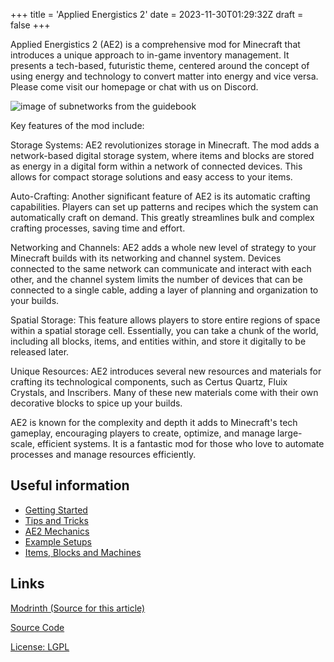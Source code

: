 +++
title = 'Applied Energistics 2'
date = 2023-11-30T01:29:32Z
draft = false
+++

Applied Energistics 2 (AE2) is a comprehensive mod for Minecraft that introduces a unique approach to in-game inventory management. It presents a tech-based, futuristic theme, centered around the concept of using energy and technology to convert matter into energy and vice versa. Please come visit our homepage or chat with us on Discord.

![image of subnetworks from the guidebook](https://i.imgur.com/K02yDrh.png)

Key features of the mod include:

Storage Systems: AE2 revolutionizes storage in Minecraft. The mod adds a network-based digital storage system, where items and blocks are stored as energy in a digital form within a network of connected devices. This allows for compact storage solutions and easy access to your items.

Auto-Crafting: Another significant feature of AE2 is its automatic crafting capabilities. Players can set up patterns and recipes which the system can automatically craft on demand. This greatly streamlines bulk and complex crafting processes, saving time and effort.

Networking and Channels: AE2 adds a whole new level of strategy to your Minecraft builds with its networking and channel system. Devices connected to the same network can communicate and interact with each other, and the channel system limits the number of devices that can be connected to a single cable, adding a layer of planning and organization to your builds.

Spatial Storage: This feature allows players to store entire regions of space within a spatial storage cell. Essentially, you can take a chunk of the world, including all blocks, items, and entities within, and store it digitally to be released later.

Unique Resources: AE2 introduces several new resources and materials for crafting its technological components, such as Certus Quartz, Fluix Crystals, and Inscribers. Many of these new materials come with their own decorative blocks to spice up your builds.

AE2 is known for the complexity and depth it adds to Minecraft's tech gameplay, encouraging players to create, optimize, and manage large-scale, efficient systems. It is a fantastic mod for those who love to automate processes and manage resources efficiently.


## Useful information

- [Getting Started](ae2/getting-started.md)
- [Tips and Tricks](ae2/tips-and-tricks.md)
- [AE2 Mechanics](ae2/ae2-mechanics.md)
- [Example Setups](ae2/example-setups.md)
- [Items, Blocks and Machines](ae2/items-blocks-and-machines.md)

## Links

[Modrinth (Source for this article)](https://modrinth.com/mod/ae2)

[Source Code](https://github.com/AppliedEnergistics/Applied-Energistics-2)

[License: LGPL](https://raw.githubusercontent.com/AppliedEnergistics/Applied-Energistics-2/main/LICENSE)

